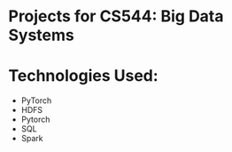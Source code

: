 # Projects for CS544: Big Data Systems
# Technologies Used:
- PyTorch
- HDFS
- Pytorch
- SQL
- Spark

